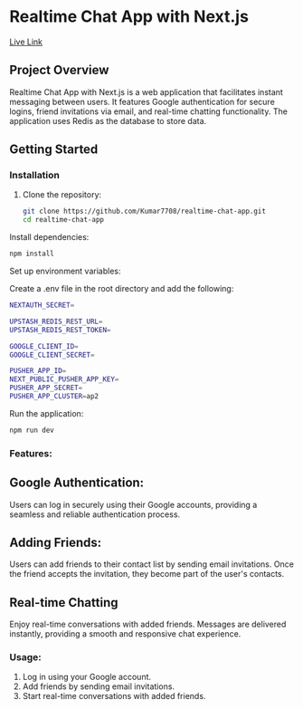 # Realtime Chat App with Next.js

[Live Link](https://realtime-chat-app-zeta-one.vercel.app/)

## Project Overview

Realtime Chat App with Next.js is a web application that facilitates instant messaging between users. It features Google authentication for secure logins, friend invitations via email, and real-time chatting functionality. The application uses Redis as the database to store data.

## Getting Started

### Installation

1. Clone the repository:

   ```bash
   git clone https://github.com/Kumar7708/realtime-chat-app.git
   cd realtime-chat-app
   ```
Install dependencies:

```bash
npm install
```
Set up environment variables:

Create a .env file in the root directory and add the following:

```bash
NEXTAUTH_SECRET=

UPSTASH_REDIS_REST_URL=
UPSTASH_REDIS_REST_TOKEN=

GOOGLE_CLIENT_ID=
GOOGLE_CLIENT_SECRET=

PUSHER_APP_ID=
NEXT_PUBLIC_PUSHER_APP_KEY=
PUSHER_APP_SECRET=
PUSHER_APP_CLUSTER=ap2
```

Run the application:

```bash
npm run dev
```
### Features:

## Google Authentication:
Users can log in securely using their Google accounts, providing a seamless and reliable authentication process.

## Adding Friends:
Users can add friends to their contact list by sending email invitations. Once the friend accepts the invitation, they become part of the user's contacts.

## Real-time Chatting
Enjoy real-time conversations with added friends. Messages are delivered instantly, providing a smooth and responsive chat experience.

### Usage:

1. Log in using your Google account.
2. Add friends by sending email invitations.
3. Start real-time conversations with added friends.
